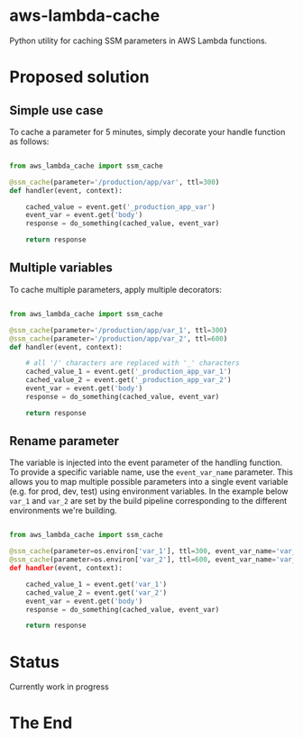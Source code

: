 # aws-lambda-cache
Python utility for caching SSM parameters in AWS Lambda functions.

# Proposed solution

## Simple use case

To cache a parameter for 5 minutes, simply decorate your handle function as follows:

```python

from aws_lambda_cache import ssm_cache

@ssm_cache(parameter='/production/app/var', ttl=300)
def handler(event, context):

    cached_value = event.get('_production_app_var')
    event_var = event.get('body')
    response = do_something(cached_value, event_var)

    return response

```

## Multiple variables

To cache multiple parameters, apply multiple decorators:

```python

from aws_lambda_cache import ssm_cache

@ssm_cache(parameter='/production/app/var_1', ttl=300)
@ssm_cache(parameter='/production/app/var_2', ttl=600)
def handler(event, context):

    # all '/' characters are replaced with '_' characters
    cached_value_1 = event.get('_production_app_var_1')
    cached_value_2 = event.get('_production_app_var_2')
    event_var = event.get('body')
    response = do_something(cached_value, event_var)

    return response

```

## Rename parameter

The variable is injected into the event parameter of the handling function. To provide a specific variable name, use the `event_var_name` parameter. This allows you to map multiple possible parameters into a single event variable (e.g. for prod, dev, test) using environment variables. In the example below `var_1` and `var_2` are set by the build pipeline corresponding to the different environments we're building. 

```python

from aws_lambda_cache import ssm_cache

@ssm_cache(parameter=os.environ['var_1'], ttl=300, event_var_name='var_1')
@ssm_cache(parameter=os.environ['var_2'], ttl=600, event_var_name='var_2)
def handler(event, context):

    cached_value_1 = event.get('var_1')
    cached_value_2 = event.get('var_2')
    event_var = event.get('body')
    response = do_something(cached_value, event_var)

    return response

```

# Status

Currently work in progress

# The End
